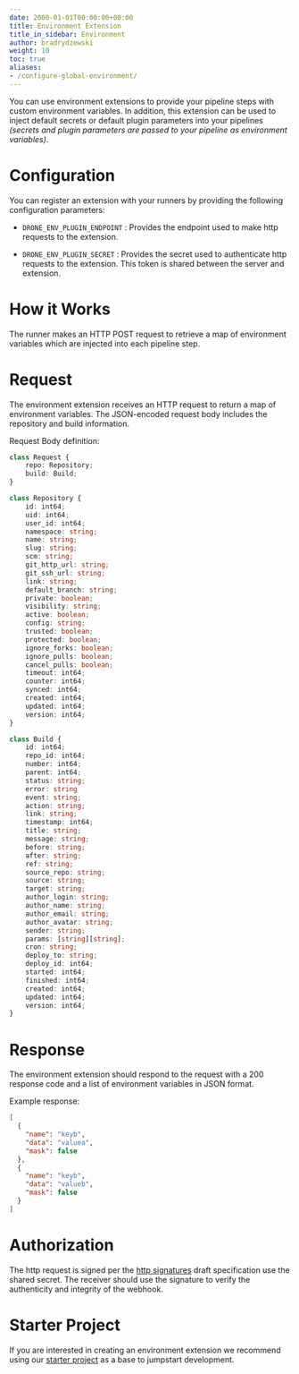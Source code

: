 ```yaml
---
date: 2000-01-01T00:00:00+00:00
title: Environment Extension
title_in_sidebar: Environment
author: bradrydzewski
weight: 10
toc: true
aliases:
- /configure-global-environment/
---
```



You can use environment extensions to provide your pipeline steps with custom environment variables. In addition, this extension can be used to inject default secrets or default plugin parameters into your pipelines _(secrets and plugin parameters are  passed to your pipeline as environment variables)_.

# Configuration

You can register an extension with your runners by providing the following configuration parameters:

* `DRONE_ENV_PLUGIN_ENDPOINT`
  : Provides the endpoint used to make http requests to the extension.

* `DRONE_ENV_PLUGIN_SECRET`
  : Provides the secret used to authenticate http requests to the extension. This token is shared between the server and extension.

# How it Works

The runner makes an HTTP POST request to retrieve a map of environment variables which are injected into each pipeline step.

# Request

The environment extension receives an HTTP request to return a map of environment variables. The JSON-encoded request body includes the repository and build information.

Request Body definition:

```typescript  {linenos=table}
class Request {
    repo: Repository;
    build: Build;
}
```

```typescript  {linenos=table}
class Repository {
    id: int64;
    uid: int64;
    user_id: int64;
    namespace: string;
    name: string;
    slug: string;
    scm: string;
    git_http_url: string;
    git_ssh_url: string;
    link: string;
    default_branch: string;
    private: boolean;
    visibility: string;
    active: boolean;
    config: string;
    trusted: boolean;
    protected: boolean;
    ignore_forks: boolean;
    ignore_pulls: boolean;
    cancel_pulls: boolean;
    timeout: int64;
    counter: int64;
    synced: int64;
    created: int64;
    updated: int64;
    version: int64;
}
```

```typescript  {linenos=table}
class Build {
    id: int64;
    repo_id: int64;
    number: int64;
    parent: int64;
    status: string;
    error: string
    event: string;
    action: string;
    link: string;
    timestamp: int64;
    title: string;
    message: string;
    before: string;
    after: string;
    ref: string;
    source_repo: string;
    source: string;
    target: string;
    author_login: string;
    author_name: string;
    author_email: string;
    author_avatar: string;
    sender: string;
    params: [string][string];
    cron: string;
    deploy_to: string;
    deploy_id: int64;
    started: int64;
    finished: int64;
    created: int64;
    updated: int64;
    version: int64;
}
```

# Response

The environment extension should respond to the request with a 200 response code and a list of environment variables in JSON format.

Example response:

```json  {linenos=table}
[
  {
    "name": "keyb",
    "data": "valuea",
    "mask": false
  },
  {
    "name": "keyb",
    "data": "valueb",
    "mask": false
  }
]
```

# Authorization

The http request is signed per the [http signatures](https://tools.ietf.org/html/draft-cavage-http-signatures-10) draft specification use the shared secret. The receiver should use the signature to verify the authenticity and integrity of the webhook.

# Starter Project

If you are interested in creating an environment extension we recommend using our [starter project](https://github.com/drone/boilr-environ) as a base to jumpstart development.
